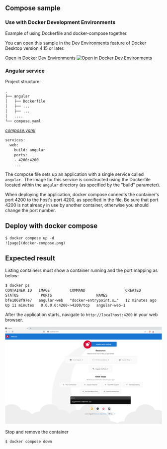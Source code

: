 ## Compose sample 

### Use with Docker Development Environments

Example of using Dockerfile  and docker-compose together.


You can open this sample in the Dev Environments feature of Docker Desktop version 4.15 or later.

[Open in Docker Dev Environments <img src="../open_in_new.svg" alt="Open in Docker Dev Environments" align="top"/>](https://open.docker.com/dashboard/dev-envs?url=https://github.com/docker/awesome-compose/tree/master/angular)

### Angular service

Project structure:
```
.
├── angular
│   ├── Dockerfile
│   ├── ...
│   ├── ...
│   ....
└── compose.yaml
```

[_compose.yaml_](compose.yaml)
```
services:
  web:
    build: angular
    ports:
    - 4200:4200
    ...

```

The compose file sets up an application with a single service called `angular.` The image for this service is constructed using the Dockerfile located within the `angular` directory (as specified by the "build" parameter).

 When deploying the application, docker compose connects the container's port 4200 to the host's port 4200, as specified in the file. Be sure that port 4200 is not already in use by another container, otherwise you should change the port number.



## Deploy with docker compose

```
$ docker compose up -d
![page](docker-compose.png)
```


## Expected result

Listing containers must show a container running and the port mapping as below:
```
$ docker ps
CONTAINER ID   IMAGE         COMMAND                  CREATED          STATUS          PORTS                    NAMES
bfe1068f97e7   angular-web   "docker-entrypoint.s…"   12 minutes ago   Up 11 minutes   0.0.0.0:4200->4200/tcp   angular-web-1

```

After the application starts, navigate to `http://localhost:4200` in your web browser.

![page](angular-localhost.png)

Stop and remove the container

```
$ docker compose down
```
